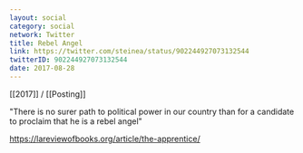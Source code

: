 ```yaml
---
layout: social
category: social
network: Twitter
title: Rebel Angel
link: https://twitter.com/steinea/status/902244927073132544
twitterID: 902244927073132544
date: 2017-08-28
---
```


[[2017]] / [[Posting]]

"There is no surer path to political power in our country than for a candidate to proclaim that he is a rebel angel"

<https://lareviewofbooks.org/article/the-apprentice/>
